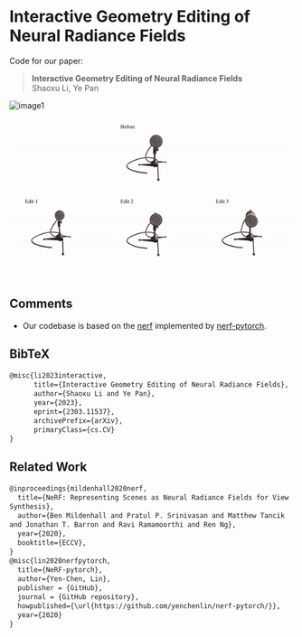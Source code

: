 # Interactive Geometry Editing of Neural Radiance Fields
Code for our paper:
> **Interactive Geometry Editing of Neural Radiance Fields**
> <br>Shaoxu Li, Ye Pan<br>


![image1](demo_pinecone.gif)

![image2](demo_mic.gif)




## Comments

- Our codebase is based on the [nerf](https://github.com/bmild/nerf) implemented by [nerf-pytorch](https://github.com/yenchenlin/nerf-pytorch).
## BibTeX

```
@misc{li2023interactive,
      title={Interactive Geometry Editing of Neural Radiance Fields}, 
      author={Shaoxu Li and Ye Pan},
      year={2023},
      eprint={2303.11537},
      archivePrefix={arXiv},
      primaryClass={cs.CV}
}
```
## Related Work

```
@inproceedings{mildenhall2020nerf,
  title={NeRF: Representing Scenes as Neural Radiance Fields for View Synthesis},
  author={Ben Mildenhall and Pratul P. Srinivasan and Matthew Tancik and Jonathan T. Barron and Ravi Ramamoorthi and Ren Ng},
  year={2020},
  booktitle={ECCV},
}
@misc{lin2020nerfpytorch,
  title={NeRF-pytorch},
  author={Yen-Chen, Lin},
  publisher = {GitHub},
  journal = {GitHub repository},
  howpublished={\url{https://github.com/yenchenlin/nerf-pytorch/}},
  year={2020}
}
```
